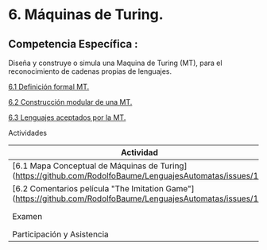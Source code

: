 # 6. Máquinas de Turing.

## Competencia Específica :

Diseña y construye o simula una Maquina de Turing (MT), para el reconocimiento de cadenas propias de lenguajes.

[6.1 Definición formal MT.](tema6/6_1.md)

[6.2 Construcción modular de una MT.](tema6/6_2.md)

[6.3 Lenguajes aceptados por la MT.](tema6/6_3.md)

Actividades

| Actividad                   | Fecha | %  |
| --------------------------- | ----- | -- |
| [6.1 Mapa Conceptual de Máquinas de Turing] (https://github.com/RodolfoBaume/LenguajesAutomatas/issues/16)| junio |  20  |
| [6.2 Comentarios película "The Imitation Game"] (https://github.com/RodolfoBaume/LenguajesAutomatas/issues/17) | junio | 35 |
| Examen                      | 13 junio | 35 |
| Participación y Asistencia |       | 10 |
